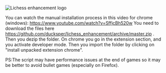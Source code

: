![Lichess enhancement logo](https://image.noelshack.com/fichiers/2020/52/7/1609025586-lichess-chess-logo.png)

You can watch the manual installation process in this video for chrome (windows): https://www.youtube.com/watch?v=SffjcBh520w
You need to download the files here https://github.com/ducksper/lichess_enhancement/archive/master.zip . Then you dezip the folder. On chrome you go in the extension section, and you activate developer mode. Then you import the folder by clicking on "install unpacked extension chrome".

PS:The script may have performance issues at the end of games so it may be better to avoid bullet games (especially on Firefox).